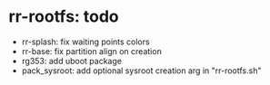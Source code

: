 # rr-rootfs: todo

- rr-splash: fix waiting points colors
- rr-base: fix partition align on creation
- rg353: add uboot package
- pack_sysroot: add optional sysroot creation arg in "rr-rootfs.sh"

